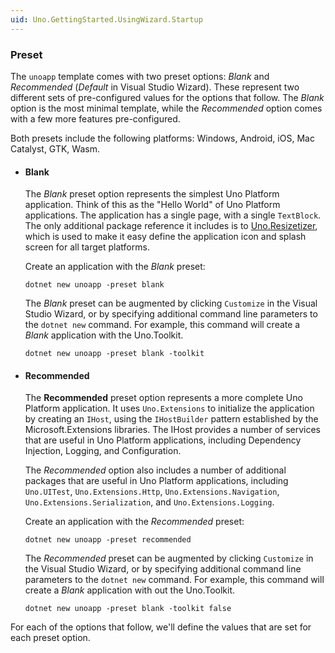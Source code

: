```yaml
---
uid: Uno.GettingStarted.UsingWizard.Startup
---
```


### Preset

The `unoapp` template comes with two preset options: *Blank* and *Recommended* (*Default* in Visual Studio Wizard). These represent two different sets of pre-configured values for the options that follow. The *Blank* option is the most minimal template, while the *Recommended* option comes with a few more features pre-configured.

Both presets include the following platforms: Windows, Android, iOS, Mac Catalyst, GTK, Wasm.

- #### Blank

    The *Blank* preset option represents the simplest Uno Platform application. Think of this as the "Hello World" of Uno Platform applications. The application has a single page, with a single `TextBlock`. The only additional package reference it includes is to [Uno.Resizetizer](xref:Uno.Resizetizer.GettingStarted), which is used to make it easy define the application icon and splash screen for all target platforms.

    Create an application with the *Blank* preset:

    ```
    dotnet new unoapp -preset blank
    ```

    The *Blank* preset can be augmented by clicking `Customize` in the Visual Studio Wizard, or by specifying additional command line parameters to the `dotnet new` command. For example, this command will create a *Blank* application with the Uno.Toolkit.

    ```
    dotnet new unoapp -preset blank -toolkit
    ```

- #### Recommended

    The **Recommended** preset option represents a more complete Uno Platform application. It uses `Uno.Extensions` to initialize the application by creating an `IHost`, using the `IHostBuilder` pattern established by the Microsoft.Extensions libraries. The IHost provides a number of services that are useful in Uno Platform applications, including Dependency Injection, Logging, and Configuration.

    The *Recommended* option also includes a number of additional packages that are useful in Uno Platform applications, including `Uno.UITest`, `Uno.Extensions.Http`, `Uno.Extensions.Navigation`, `Uno.Extensions.Serialization`, and `Uno.Extensions.Logging`.

    Create an application with the *Recommended* preset:

    ```
    dotnet new unoapp -preset recommended
    ```

    The *Recommended* preset can be augmented by clicking `Customize` in the Visual Studio Wizard, or by specifying additional command line parameters to the `dotnet new` command. For example, this command will create a *Blank* application with out the Uno.Toolkit.

    ```
    dotnet new unoapp -preset blank -toolkit false
    ```

For each of the options that follow, we'll define the values that are set for each preset option.
